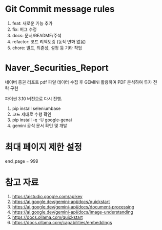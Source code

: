 # Git Commit message rules
1. feat: 새로운 기능 추가
2. fix: 버그 수정
3. docs: 문서/README/주석
4. refactor: 코드 리팩토링 (동작 변화 없음)
5. chore: 빌드, 의존성, 설정 등 기타 작업



# Naver_Securities_Report
네이버 증권 리포트 pdf 파일 데이터 수집 후 GEMINI 활용하여 PDF 분석하여 투자 전략 구현


파이썬 3.10 버전으로 다시 진행.
1. pip install seleniumbase
2. 코드 제대로 수행 확인
3. pip install -q -U google-genai
4. gemini 공식 문서 확인 및 개발


# 최대 페이지 제한 설정
end_page = 999 

# 참고 자료
1. https://aistudio.google.com/apikey
2. https://ai.google.dev/gemini-api/docs/quickstart
3. https://ai.google.dev/gemini-api/docs/document-processing
4. https://ai.google.dev/gemini-api/docs/image-understanding
5. https://docs.ollama.com/quickstart
6. https://docs.ollama.com/capabilities/embeddings
